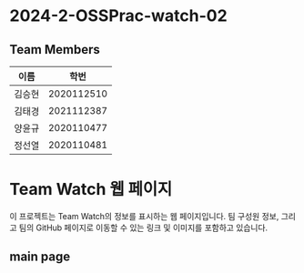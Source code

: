 # 2024-2-OSSPrac-watch-02

## Team Members
| 이름 | 학번 | 
| --- | --- |
| 김승현 | 2020112510 |
| 김태경 | 2021112387 |
| 양윤규 | 2020110477 |
| 정선열 | 2020110481 |

# Team Watch 웹 페이지

이 프로젝트는 Team Watch의 정보를 표시하는 웹 페이지입니다. 팀 구성원 정보, 그리고 팀의 GitHub 페이지로 이동할 수 있는 링크 및 이미지를 포함하고 있습니다.

## main page
